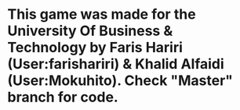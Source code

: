 # This game was made for the University Of Business & Technology by Faris  Hariri (User:farishariri) & Khalid Alfaidi (User:Mokuhito). Check "Master" branch for code.